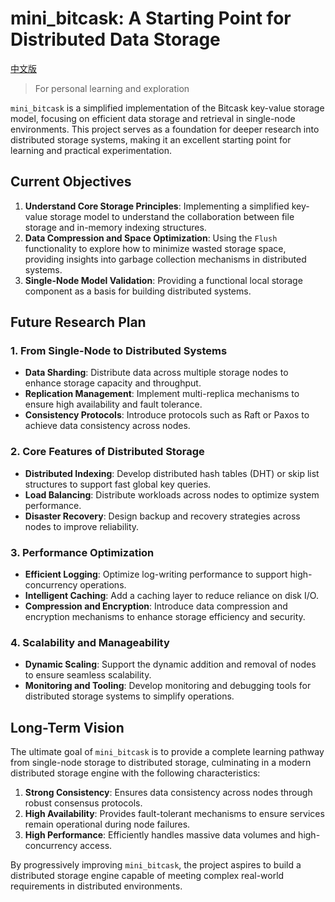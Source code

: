 # mini_bitcask: A Starting Point for Distributed Data Storage
[中文版](./readme-zh.md)
> For personal learning and exploration  


`mini_bitcask` is a simplified implementation of the Bitcask key-value storage model, focusing on efficient data storage and retrieval in single-node environments. This project serves as a foundation for deeper research into distributed storage systems, making it an excellent starting point for learning and practical experimentation.

## Current Objectives

1. **Understand Core Storage Principles**: Implementing a simplified key-value storage model to understand the collaboration between file storage and in-memory indexing structures.
2. **Data Compression and Space Optimization**: Using the `Flush` functionality to explore how to minimize wasted storage space, providing insights into garbage collection mechanisms in distributed systems.
3. **Single-Node Model Validation**: Providing a functional local storage component as a basis for building distributed systems.

## Future Research Plan

### 1. From Single-Node to Distributed Systems
- **Data Sharding**: Distribute data across multiple storage nodes to enhance storage capacity and throughput.
- **Replication Management**: Implement multi-replica mechanisms to ensure high availability and fault tolerance.
- **Consistency Protocols**: Introduce protocols such as Raft or Paxos to achieve data consistency across nodes.

### 2. Core Features of Distributed Storage
- **Distributed Indexing**: Develop distributed hash tables (DHT) or skip list structures to support fast global key queries.
- **Load Balancing**: Distribute workloads across nodes to optimize system performance.
- **Disaster Recovery**: Design backup and recovery strategies across nodes to improve reliability.

### 3. Performance Optimization
- **Efficient Logging**: Optimize log-writing performance to support high-concurrency operations.
- **Intelligent Caching**: Add a caching layer to reduce reliance on disk I/O.
- **Compression and Encryption**: Introduce data compression and encryption mechanisms to enhance storage efficiency and security.

### 4. Scalability and Manageability
- **Dynamic Scaling**: Support the dynamic addition and removal of nodes to ensure seamless scalability.
- **Monitoring and Tooling**: Develop monitoring and debugging tools for distributed storage systems to simplify operations.

## Long-Term Vision

The ultimate goal of `mini_bitcask` is to provide a complete learning pathway from single-node storage to distributed storage, culminating in a modern distributed storage engine with the following characteristics:
1. **Strong Consistency**: Ensures data consistency across nodes through robust consensus protocols.
2. **High Availability**: Provides fault-tolerant mechanisms to ensure services remain operational during node failures.
3. **High Performance**: Efficiently handles massive data volumes and high-concurrency access.

By progressively improving `mini_bitcask`, the project aspires to build a distributed storage engine capable of meeting complex real-world requirements in distributed environments.